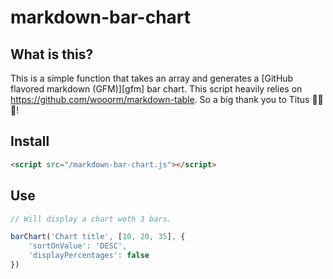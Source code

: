 # markdown-bar-chart

## What is this?

This is a simple function that takes an array and generates a [GitHub flavored
markdown (GFM)][gfm] bar chart. This script heavily relies on https://github.com/wooorm/markdown-table. 
So a big thank you to Titus 🎉🎉🎉!   

## Install

```html
<script src="/markdown-bar-chart.js"></script>
```

## Use

```js
// Will display a chart woth 3 bars.

barChart('Chart title', [10, 20, 35], {
    'sortOnValue': 'DESC',
    'displayPercentages': false
})
```

